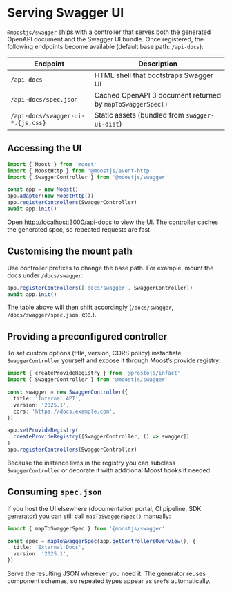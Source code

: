 # Serving Swagger UI

`@moostjs/swagger` ships with a controller that serves both the generated OpenAPI document and the Swagger UI bundle. Once registered, the following endpoints become available (default base path: `/api-docs`):

| Endpoint | Description |
| --- | --- |
| `/api-docs` | HTML shell that bootstraps Swagger UI |
| `/api-docs/spec.json` | Cached OpenAPI 3 document returned by `mapToSwaggerSpec()` |
| `/api-docs/swagger-ui-*.{js,css}` | Static assets (bundled from `swagger-ui-dist`) |

## Accessing the UI

```ts
import { Moost } from 'moost'
import { MoostHttp } from '@moostjs/event-http'
import { SwaggerController } from '@moostjs/swagger'

const app = new Moost()
app.adapter(new MoostHttp())
app.registerControllers(SwaggerController)
await app.init()
```

Open <http://localhost:3000/api-docs> to view the UI. The controller caches the generated spec, so repeated requests are fast.

## Customising the mount path

Use controller prefixes to change the base path. For example, mount the docs under `/docs/swagger`:

```ts
app.registerControllers(['docs/swagger', SwaggerController])
await app.init()
```

The table above will then shift accordingly (`/docs/swagger`, `/docs/swagger/spec.json`, etc.).

## Providing a preconfigured controller

To set custom options (title, version, CORS policy) instantiate `SwaggerController` yourself and expose it through Moost’s provide registry:

```ts
import { createProvideRegistry } from '@prostojs/infact'
import { SwaggerController } from '@moostjs/swagger'

const swagger = new SwaggerController({
  title: 'Internal API',
  version: '2025.1',
  cors: 'https://docs.example.com',
})

app.setProvideRegistry(
  createProvideRegistry([SwaggerController, () => swagger])
)
app.registerControllers(SwaggerController)
```

Because the instance lives in the registry you can subclass `SwaggerController` or decorate it with additional Moost hooks if needed.

## Consuming `spec.json`

If you host the UI elsewhere (documentation portal, CI pipeline, SDK generator) you can still call `mapToSwaggerSpec()` manually:

```ts
import { mapToSwaggerSpec } from '@moostjs/swagger'

const spec = mapToSwaggerSpec(app.getControllersOverview(), {
  title: 'External Docs',
  version: '2025.1',
})
```

Serve the resulting JSON wherever you need it. The generator reuses component schemas, so repeated types appear as `$ref`s automatically.
